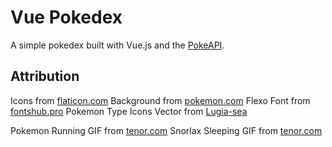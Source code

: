 
# Vue Pokedex

A simple pokedex built with Vue.js and the [PokeAPI](https://pokeapi.co/).



## Attribution

Icons from [flaticon.com](https://www.flaticon.com/)
Background from [pokemon.com](https://www.pokemon.com/us/pokemon-virtual-backgrounds/)
Flexo Font from [fontshub.pro](https://fontshub.pro/font/flexo-download)
Pokemon Type Icons Vector from [Lugia-sea](https://www.deviantart.com/lugia-sea/art/Pokemon-Type-Icons-Vector-869706864)

Pokemon Running GIF from [tenor.com](https://tenor.com/en-GB/view/pikachu-running-run-run-away-gif-13709403)
Snorlax Sleeping GIF from [tenor.com](https://tenor.com/en-GB/view/snorlax-sleeping-cute-snoring-tired-gif-26899500)